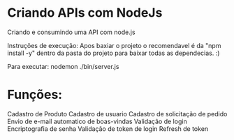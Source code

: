 # Criando APIs com NodeJs
Criando e consumindo uma API com node.js

Instruções de execução:
Apos baxiar o projeto o recomendavel é da "npm install -y" dentro da pasta do projeto
para baixar todas as dependecias. :)

Para executar: nodemon ./bin/server.js

# Funções:
Cadastro de Produto
Cadastro de usuario
Cadastro de solicitação de pedido
Envio de e-mail automatico de boas-vindas
Validação de login
Encriptografia de senha
Validação de token de login
Refresh de token
